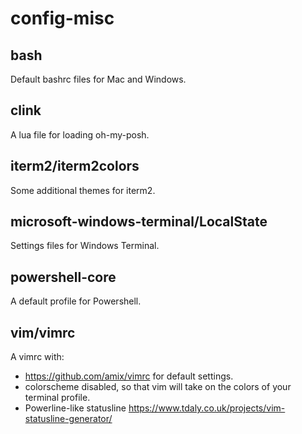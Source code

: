# config-misc

## bash

Default bashrc files for Mac and Windows.

## clink

A lua file for loading oh-my-posh.

## iterm2/iterm2colors

Some additional themes for iterm2.

## microsoft-windows-terminal/LocalState

Settings files for Windows Terminal.

## powershell-core

A default profile for Powershell.

## vim/vimrc

A vimrc with:

* https://github.com/amix/vimrc for default settings.
* colorscheme disabled, so that vim will take on the colors of your terminal profile.
* Powerline-like statusline https://www.tdaly.co.uk/projects/vim-statusline-generator/
